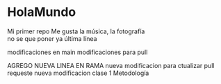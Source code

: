 # HolaMundo

Mi primer repo
Me gusta la música, la fotografía  
no se que poner ya
última línea

modificaciones en main
modificaciones para pull

AGREGO NUEVA LINEA EN RAMA
nueva modificacion para ctualizar pull requeste
nueva modificacion clase 1 Metodología
